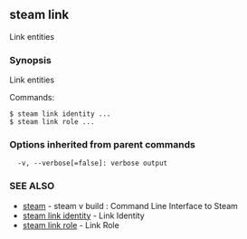 ## steam link

Link entities

### Synopsis


Link entities

Commands:

    $ steam link identity ...
    $ steam link role ...

### Options inherited from parent commands

```
  -v, --verbose[=false]: verbose output
```

### SEE ALSO
* [steam](steam.md)	 - steam v build : Command Line Interface to Steam
* [steam link identity](steam_link_identity.md)	 - Link Identity
* [steam link role](steam_link_role.md)	 - Link Role

